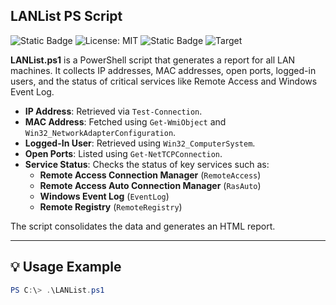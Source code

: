 
## **LANList PS Script**
![Static Badge](https://img.shields.io/badge/Author-Jgooch-1F4D37)
![License: MIT](https://img.shields.io/badge/License-MIT-blue.svg)
![Static Badge](https://img.shields.io/badge/Distribution-npm-orange)
![Target](https://img.shields.io/badge/Target-Microsoft%20Windows%2011%20Professional-357EC7)

<box-icon type='logo' name='windows'></box-icon>
**LANList.ps1** is a PowerShell script that generates a report for all LAN machines. 
It collects IP addresses, MAC addresses, open ports, logged-in users, and the status of critical services like Remote Access and Windows Event Log. 

- **IP Address**: Retrieved via `Test-Connection`.
- **MAC Address**: Fetched using `Get-WmiObject` and `Win32_NetworkAdapterConfiguration`.
- **Logged-In User**: Retrieved using `Win32_ComputerSystem`.
- **Open Ports**: Listed using `Get-NetTCPConnection`.
- **Service Status**: Checks the status of key services such as:
  - **Remote Access Connection Manager** (`RemoteAccess`)
  - **Remote Access Auto Connection Manager** (`RasAuto`)
  - **Windows Event Log** (`EventLog`)
  - **Remote Registry** (`RemoteRegistry`)

The script consolidates the data and generates an HTML report.

---

## 💡 **Usage Example**

```powershell
PS C:\> .\LANList.ps1
